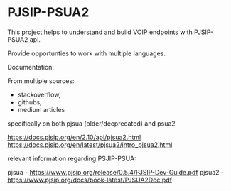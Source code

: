 # PJSIP-PSUA2

This project helps to understand and build VOIP endpoints with PJSIP-PSUA2 api.

Provide opportunties to work with multiple languages.

Documentation:

From multiple sources:
 - stackoverflow, 
 - githubs, 
 - medium articles

specifically on both pjsua (older/decprecated) and psua2

https://docs.pjsip.org/en/2.10/api/pjsua2.html
https://docs.pjsip.org/en/latest/pjsua2/intro_pjsua2.html

relevant information regarding PSJIP-PSUA:

pjsua - https://www.pjsip.org/release/0.5.4/PJSIP-Dev-Guide.pdf
pjsua2 - https://www.pjsip.org/docs/book-latest/PJSUA2Doc.pdf
